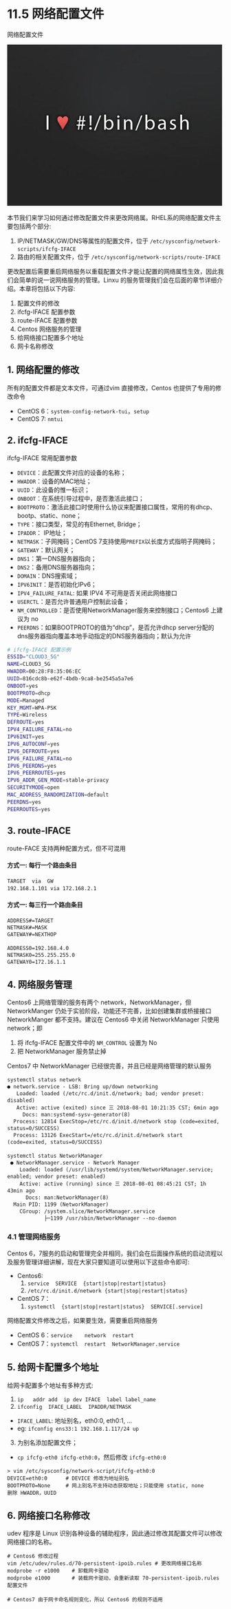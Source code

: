 # 11.5 网络配置文件


网络配置文件

![linux-mt](/images/linux_mt/linux_mt.jpg)
<!-- more -->


本节我们来学习如何通过修改配置文件来更改网络属。RHEL系的网络配置文件主要包括两个部分:
1. IP/NETMASK/GW/DNS等属性的配置文件，位于 `/etc/sysconfig/network-scripts/ifcfg-IFACE`
2. 路由的相关配置文件，位于 `/etc/sysconfig/network-scripts/route-IFACE`

更改配置后需要重启网络服务以重载配置文件才能让配置的网络属性生效，因此我们会简单的说一说网络服务的管理。Linxu 的服务管理我们会在后面的章节详细介绍。本章将包括以下内容:
1. 配置文件的修改
1. ifcfg-IFACE 配置参数
2. route-IFACE 配置参数
3. Centos 网络服务的管理
4. 给网络接口配置多个地址
5. 网卡名称修改

## 1. 网络配置的修改
所有的配置文件都是文本文件，可通过vim 直接修改，Centos 也提供了专用的修改命令
- CentOS 6：`system-config-network-tui`，`setup`
- CentOS 7: `nmtui`

## 2. ifcfg-IFACE
ifcfg-IFACE 常用配置参数
- `DEVICE`：此配置文件对应的设备的名称；
- `HWADDR`：设备的MAC地址；
- `UUID`：此设备的惟一标识；
- `ONBOOT`：在系统引导过程中，是否激活此接口；
- `BOOTPROTO`：激活此接口时使用什么协议来配置接口属性，常用的有dhcp、bootp、static、none；
- `TYPE`：接口类型，常见的有Ethernet, Bridge；
- `IPADDR`： IP地址；
- `NETMASK`：子网掩码；CentOS 7支持使用`PREFIX`以长度方式指明子网掩码；
- `GATEWAY`：默认网关；
- `DNS1`：第一DNS服务器指向；
- `DNS2`：备用DNS服务器指向；
- `DOMAIN`：DNS搜索域；
- `IPV6INIT`：是否初始化IPv6；
- `IPV4_FAILURE_FATAL`: 如果 IPV4 不可用是否关闭此网络接口
- `USERCTL`：是否允许普通用户控制此设备；
- `NM_CONTROLLED`：是否使用NetworkManager服务来控制接口；Centos6 上建议为 no
- `PEERDNS`：如果BOOTPROTO的值为“dhcp”，是否允许dhcp server分配的dns服务器指向覆盖本地手动指定的DNS服务器指向；默认为允许

```bash
# ifcfg-IFACE 配置示例
ESSID="CLOUD3_5G"
NAME=CLOUD3_5G
HWADDR=00:28:F8:35:06:EC
UUID=816cdc8b-e62f-4bdb-9ca8-be2545a5a7e6
ONBOOT=yes
BOOTPROTO=dhcp
MODE=Managed
KEY_MGMT=WPA-PSK
TYPE=Wireless
DEFROUTE=yes
IPV4_FAILURE_FATAL=no
IPV6INIT=yes
IPV6_AUTOCONF=yes
IPV6_DEFROUTE=yes
IPV6_FAILURE_FATAL=no
IPV6_PEERDNS=yes
IPV6_PEERROUTES=yes
IPV6_ADDR_GEN_MODE=stable-privacy
SECURITYMODE=open
MAC_ADDRESS_RANDOMIZATION=default
PEERDNS=yes
PEERROUTES=yes
```

## 3. route-IFACE
route-FACE 支持两种配置方式，但不可混用
#### 方式一: 每行一个路由条目
```bash
TARGET  via  GW
192.168.1.101 via 172.168.2.1
```

#### 方式一: 每三行一个路由条目
```
ADDRESS#=TARGET
NETMASK#=MASK
GATEWAY#=NEXTHOP

ADDRESS0=192.168.4.0
NETMASK0=255.255.255.0
GATEWAY0=172.16.1.1
```

## 4. 网络服务管理
Centos6 上网络管理的服务有两个 network，NetworkManager，但 NetworkManger 仍处于实验阶段，功能还不完善，比如创建集群或桥接接口 NetworkManger 都不支持。建议在 Centos6 中关闭 NetworkManager 只使用 network；即
1. 将 ifcfg-IFACE 配置文件中的 `NM_CONTROL` 设置为 No
2. 把 NetworkManager 服务禁止掉

Centos7 中 NetworkManager 已经很完善，并且已经是网络管理的默认服务

```
systemctl status network
● network.service - LSB: Bring up/down networking
   Loaded: loaded (/etc/rc.d/init.d/network; bad; vendor preset: disabled)
   Active: active (exited) since 三 2018-08-01 10:21:35 CST; 6min ago
     Docs: man:systemd-sysv-generator(8)
  Process: 12814 ExecStop=/etc/rc.d/init.d/network stop (code=exited, status=0/SUCCESS)
  Process: 13126 ExecStart=/etc/rc.d/init.d/network start (code=exited, status=0/SUCCESS)

systemctl status NetworkManager
 ● NetworkManager.service - Network Manager
    Loaded: loaded (/usr/lib/systemd/system/NetworkManager.service; enabled; vendor preset: enabled)
    Active: active (running) since 三 2018-08-01 08:45:21 CST; 1h 43min ago
      Docs: man:NetworkManager(8)
  Main PID: 1199 (NetworkManager)
    CGroup: /system.slice/NetworkManager.service
            ├─1199 /usr/sbin/NetworkManager --no-daemon
```

###  4.1 管理网络服务
Centos 6，7服务的启动和管理完全并相同，我们会在后面操作系统的启动流程以及服务管理详细讲解，现在大家只要知道可以使用以下这些命令即可:
- Centos6:
  1. `service  SERVICE  {start|stop|restart|status}`  
  2. `/etc/rc.d/init.d/network {start|stop|restart|status}`
- CentOS 7：
  1. `systemctl  {start|stop|restart|status}  SERVICE[.service]`

网络配置文件修改之后，如果要生效，需要重启网络服务
- CentOS 6：`service    network  restart`
- CentOS 7：`systemctl  restart  NetworkManager.service`

## 5. 给网卡配置多个地址
给网卡配置多个地址有多种方式:
1. `ip   addr add  ip dev IFACE  label label_name`
2. `ifconfig  IFACE_LABEL  IPADDR/NETMASK`
  - `IFACE_LABEL`: 地址别名，eth0:0, eth0:1, ...
  - eg: `ifconfig ens33:1 192.168.1.117/24 up`
3. 为别名添加配置文件；
  - `cp ifcfg-eth0 ifcfg-eth0:0`，然后修改 `ifcfg-eth0:0`

```
> vim /etc/sysconfig/network-script/ifcfg-eth0:0
DEVICE=eth0:0      # DEVICE 修改为地址别名
BOOTPROTO=None     # 网上别名不支持动态获取地址；只能使用 static, none
删除 HWADDR，UUID
```

## 6. 网络接口名称修改
udev 程序是 Linux 识别各种设备的辅助程序，因此通过修改其配置文件可以修改网络接口的名称。
```
# Centos6 修改过程
vim /etc/udev/rules.d/70-persistent-ipoib.rules # 更改网络接口名称
modprobe -r e1000    # 卸载网卡驱动
modprobe e1000       # 装载网卡驱动，会重新读取 70-persistent-ipoib.rules 配置文件

# Centos7 由于网卡命名规则变化，所以 Centos6 的规则不适用
```

